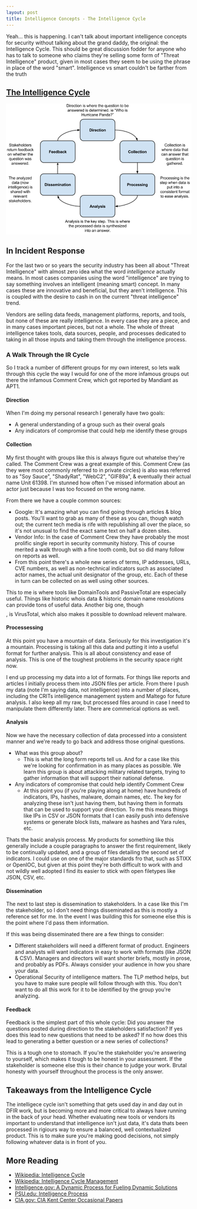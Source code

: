 ```yaml
---
layout: post
title: Intelligence Concepts - The Intelligence Cycle
---
```


Yeah... this is happening. I can't talk about important intelligence concepts for security without talking about the grand daddy, the original: the Intelligence Cycle. This should be great discussion fodder for anyone who has to talk to someone who claims they're selling some form of "Threat Intelligence" product, given in most cases they seem to be using the phrase in place of the word "smart". Intelligence vs smart couldn't be farther from the truth

## [The Intelligence Cycle](https://www.cia.gov/kids-page/6-12th-grade/who-we-are-what-we-do/the-intelligence-cycle.html)

![Intelligence Cycle](/public/intelligence-cycle.png)

## In Incident Response

For the last two or so years the security industry has been all about "Threat Intelligence" with almost zero idea what the word _intelligence_ actually means. In most cases companies using the word "intelligence" are trying to say something involves an intelligent (meaning smart) concept. In many cases these are innovative and beneficial, but they aren't intelligence. This is coupled with the desire to cash in on the current "threat intelligence" trend.

Vendors are selling data feeds, management platforms, reports, and tools, but none of these are really intelligence. In every case they are a piece, and in many cases important pieces, but not a whole. The whole of threat intelligence takes tools, data sources, people, and processes dedicated to taking in all those inputs and taking them through the intelligence process.

### A Walk Through the IR Cycle

So I track a number of different groups for my own interest, so lets walk through this cycle the way I would for one of the more infamous groups out there the infamous Comment Crew, which got reported by Mandiant as APT1.

#### Direction
When I'm doing my personal research I generally have two goals:
- A general understanding of a group such as their overal goals
- Any indicators of compromise that could help me identify these groups

#### Collection

My first thought with groups like this is always figure out whatelse they're called. The Comment Crew was a great example of this. Comment Crew (as they were most commonly referred to in private circles) is also was referred to as "Soy Sauce", "ShadyRat", "WebC2", "GIF89a", & eventually their actual name Unit 61398. I'm stunned how often I've missed information about an actor just because I was too focused on the wrong name.

From there we have a couple common sources:

- Google: It's amazing what you can find going through articles & blog posts. You'll want to grab as many of these as you can, though watch out; the current tech media is rife with republishing all over the place, so it's not unusual to find the exact same text on half a dozen sites.
- Vendor Info: In the case of Comment Crew they have probably the most prolific single report in security community history. This of course merited a walk through with a fine tooth comb, but so did many follow on reports as well.
- From this point there's a whole new series of terms, IP addresses, URLs, CVE numbers, as well as non-technical indicators such as associated actor names, the actual unit designator of the group, etc. Each of these in turn can be collected on as well using other sources.

This to me is where tools like DomainTools and PassiveTotal are especially useful. Things like historic whois data & historic domain name resolutions can provide tons of useful data. Another big one, though $$$$, is VirusTotal, which also makes it possible to download relevent malware.

#### Processessing

At this point you have a mountain of data. Seriously for this investigation it's a mountain. Processing is taking all this data and putting it into a useful format for further analysis. This is all about consistency and ease of analysis. This is one of the toughest problems in the security space right now.  

I end up processing my data into a lot of formats. For things like reports and articles I initially process them into JSON files per article. From there I push my data (note I'm saying data, not intelligence) into a number of places, including the CRITs intelligence management system and Maltego for future analysis. I also keep all my raw, but processed files around in case I need to manipulate them differently later. There are commerical options as well.

#### Analysis

Now we have the necessary collection of data processed into a consistent manner and we're ready to go back and address those original questions.

- What was this group about?
    - This is what the long form reports tell us. And for a case like this we're looking for confirmation in as many places as possible. We learn this group is about attacking military related targets, trying to gather information that will support their national defense.
- Any indicators of compromise that could help identify Comment Crew
    - At this point you (if you're playing along at home) have hundreds of indicators, IPs, hashes, malware, domain names, etc. The key for analyzing these isn't just having them, but having them in formats that can be used to support your direction. To me this means things like IPs in CSV or JSON formats that I can easily push into defensive systems or generate block lists, malware as hashes and Yara rules, etc.

Thats the basic analysis process. My products for something like this generally include a couple paragraphs to answer the first requirement, likely to be continually updated, and a group of files detailing the second set of indicators. I could use on one of the major standards fro that, such as STIXX or OpenIOC, but given at this point they're both difficult to work with and not wildly well adopted I find its easier to stick with open filetypes like JSON, CSV, etc.

#### Dissemination

The next to last step is dissemination to stakeholders. In a case like this I'm the stakeholder, so I don't need things disseminated as this is mostly a reference set for me. In the event I was building this for someone else this is the point where I'd pass them information.

If this was being disseminated there are a few things to consider:

- Different stakeholders will need a different format of product. Engineers and analysts will want indicators in easy to work with formats (like JSON & CSV). Managers and directors will want shorter briefs, mostly in prose, and probably as PDFs. Always consider your audience in how you share your data.
- Operational Security of intelligence matters. The TLP method helps, but you have to make sure people will follow through with this. You don't want to do all this work for it to be identified by the group you're analyzing.

#### Feedback

Feedback is the simplest part of this whole cycle: Did you answer the questions posted during direction to the stakeholders satisfaction? If yes does this lead to new questions that need to be asked? If no how does this lead to generating a better question or a new series of collections?

This is a tough one to stomach. If you're the stakeholder you're answering to yourself, which makes it tough to be honest in your assessment. If the stakeholder is someone else this is their chance to judge your work. Brutal honesty with yourself throughout the process is the only answer.

## Takeaways from the Intelligence Cycle

The intelligece cycle isn't something that gets used day in and day out in DFIR work, but is becoming more and more critical to always have running in the back of your head. Whether evaluating new tools or vendors its important to understand that intelligence isn't just data, it's data thats been processed in rigiours way to ensure a balanced, well contextualized product. This is to make sure you're making good decisions, not simply following whatever data is in front of you.

## More Reading
- [Wikipedia: Intelligence Cycle](http://en.wikipedia.org/wiki/Intelligence_cycle)
- [Wikipedia: Intelligence Cycle Management](http://en.wikipedia.org/wiki/Intelligence_cycle_management)
- [Intelligence.gov: A Dynamic Process for Fueling Dynamic Solutions](http://www.intelligence.gov/mission/how-intelligence-works.html)
- [PSU.edu: Intelligence Process](https://courseware.e-education.psu.edu/courses/bootcamp/lo07/09.html)
- [CIA.gov: CIA Kent Center Occasional Papers](https://www.cia.gov/library/kent-center-occasional-papers)
